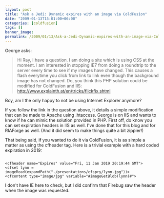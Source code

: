 ```yaml
---
layout: post
title: "Ask a Jedi: Dynamic expires with an image via ColdFusion"
date: "2009-01-13T15:01:00+06:00"
categories: [coldfusion]
tags: []
banner_image: 
permalink: /2009/01/13/Ask-a-Jedi-Dynamic-expires-with-an-image-via-ColdFusion
---
```


George asks:

<blockquote>
<p>
Hi Ray, I have a question.  I am doing a site which is using CSS at the moment.  I am interested in stopping IE7 from doing a roundtrip to the server every time to see if my images have changed.  This causes a flash everytime you click from link to link even though the background image has not changed.  Do, you think this PHP solution could be modified for ColdFusion and IIS: <a href="http://www.explainth.at/en/tricks/flickfix.shtml">http://www.explainth.at/en/tricks/flickfix.shtml</a>
</p>
</blockquote>

Boy, am I the only happy to not be using Internet Explorer anymore?
<!--more-->
If you follow the link in the question above, it details a simple modification that can be made to Apache using .htaccess. George is on IIS and wants to know if he can mimic the solution provided in PHP. First off, do know you can set expiration headers in IIS as well. I've done that for this blog and for RIAForge as well. (And it did seem to make things quite a bit zippier!) 

That being said, if you wanted to do it via ColdFusion, it is as simple a matter as using the cfheader tag. Here is a trivial example with a hard coded expiration in 2019:

<code>
&lt;cfheader name="Expires" value="Fri, 11 Jan 2019 20:19:44 GMT"&gt;
&lt;cfset lynn = imageRead(expandPath("./presentations/cfspry/lynn.jpg"))&gt;
&lt;cfcontent type="image/jpg" variable="#imageGetBlob(lynn)#"&gt;
</code>

I don't have IE here to check, but I did confirm that Firebug saw the header when the image was requested.